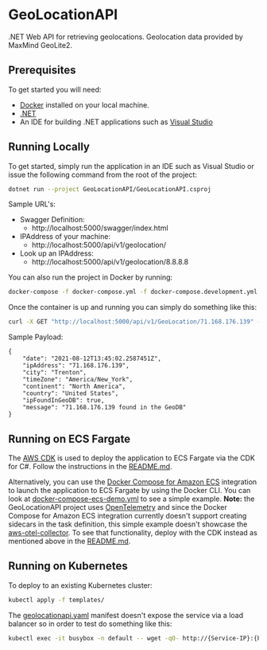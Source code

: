 # GeoLocationAPI
.NET Web API for retrieving geolocations. Geolocation data provided by MaxMind GeoLite2.

## Prerequisites
To get started you will need:
- [Docker](https://docs.docker.com/install/) installed on your local machine.
- [.NET](https://dotnet.microsoft.com/)
- An IDE for building .NET applications such as [Visual Studio](https://visualstudio.microsoft.com/)
## Running Locally

To get started, simply run the application in an IDE such as Visual Studio or issue the following command from the root of the project:
```sh
dotnet run --project GeoLocationAPI/GeoLocationAPI.csproj
```
Sample URL's:
- Swagger Definition: 
  - http://localhost:5000/swagger/index.html
- IPAddress of your machine:
  - http://localhost:5000/api/v1/geolocation/
- Look up an IPAddress:
  -  http://localhost:5000/api/v1/geolocation/8.8.8.8

You can also run the project in Docker by running:
```sh
docker-compose -f docker-compose.yml -f docker-compose.development.yml up
```
Once the container is up and running you can simply do something like this:

```sh
curl -X GET "http://localhost:5000/api/v1/GeoLocation/71.168.176.139" -v
```

Sample Payload:
```
{
	"date": "2021-08-12T13:45:02.2587451Z",
	"ipAddress": "71.168.176.139",
	"city": "Trenton",
	"timeZone": "America/New_York",
	"continent": "North America",
	"country": "United States",
	"ipFoundInGeoDB": true,
	"message": "71.168.176.139 found in the GeoDB"
}
```
## Running on ECS Fargate

The [AWS CDK](https://aws.amazon.com/cdk/) is used to deploy the application to ECS Fargate via the CDK for C#. Follow the instructions in the [README.md](CdkGeoLocationApi/README.md).

Alternatively, you can use the [Docker Compose for Amazon ECS](https://docs.docker.com/cloud/ecs-integration/) integration to launch the application to ECS Fargate by using the Docker CLI. You can look at [docker-compose-ecs-demo.yml](docker-compose-ecs-demo.yml) to see a simple example. **Note:** the GeoLocationAPI project uses [OpenTelemetry](https://opentelemetry.io/) and since the Docker Compose for Amazon ECS integration currently doesn't support creating sidecars in the task definition, this simple example doesn't showcase the [aws-otel-collector](https://github.com/aws-observability/aws-otel-collector). To see that functionality, deploy with the CDK instead as mentioned above in the [README.md](CdkGeoLocationApi/README.md).
## Running on Kubernetes

To deploy to an existing Kubernetes cluster:

```sh
kubectl apply -f templates/
```

The [geolocationapi.yaml](/templates/geolocationapi.yaml) manifest doesn't expose the service via a load balancer so in order to test do something like this:

```sh
kubectl exec -it busybox -n default -- wget -qO- http://{Service-IP}:{Port}/api/v1/geolocation/8.8.8.8
```
